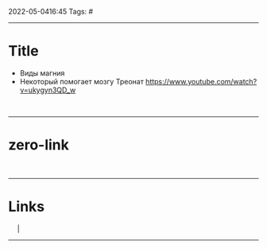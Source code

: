 2022-05-0416:45
Tags: #

---
# Title
- Виды магния
- Некоторый помогает мозгу Треонат
https://www.youtube.com/watch?v=ukygyn3QD_w

</br>

---
# zero-link

</br>

---
# Links
 &emsp; | &emsp; 


---